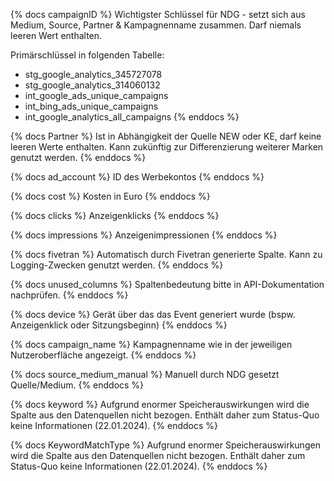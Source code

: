 {% docs campaignID %}
Wichtigster Schlüssel für NDG - setzt sich aus Medium, Source, Partner & Kampagnenname zusammen. Darf niemals leeren Wert enthalten.

Primärschlüssel in folgenden Tabelle:
- stg_google_analytics_345727078
- stg_google_analytics_314060132
- int_google_ads_unique_campaigns
- int_bing_ads_unique_campaigns
- int_google_analytics_all_campaigns
{% enddocs %}

{% docs Partner %}
Ist in Abhängigkeit der Quelle NEW oder KE, darf keine leeren Werte enthalten. Kann zukünftig zur Differenzierung weiterer Marken genutzt werden.
{% enddocs %}

{% docs ad_account %}
ID des Werbekontos
{% enddocs %}

{% docs cost %}
Kosten in Euro
{% enddocs %}

{% docs clicks %}
Anzeigenklicks
{% enddocs %}

{% docs impressions %}
Anzeigenimpressionen
{% enddocs %}

{% docs fivetran %}
Automatisch durch Fivetran generierte Spalte. Kann zu Logging-Zwecken genutzt werden.
{% enddocs %}

{% docs unused_columns %}
Spaltenbedeutung bitte in API-Dokumentation nachprüfen.
{% enddocs %}

{% docs device %}
Gerät über das das Event generiert wurde (bspw. Anzeigenklick oder Sitzungsbeginn)
{% enddocs %}

{% docs campaign_name %}
Kampagnenname wie in der jeweiligen Nutzeroberfläche angezeigt.
{% enddocs %}

{% docs source_medium_manual %}
Manuell durch NDG gesetzt Quelle/Medium.
{% enddocs %}

{% docs keyword %}
Aufgrund enormer Speicherauswirkungen wird die Spalte aus den Datenquellen nicht bezogen. Enthält daher zum Status-Quo keine Informationen (22.01.2024).
{% enddocs %}

{% docs KeywordMatchType %}
Aufgrund enormer Speicherauswirkungen wird die Spalte aus den Datenquellen nicht bezogen. Enthält daher zum Status-Quo keine Informationen (22.01.2024).
{% enddocs %}